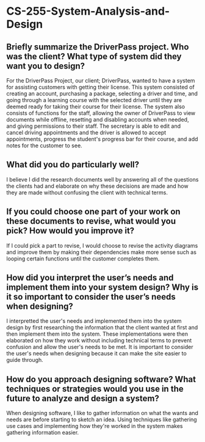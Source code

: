 # CS-255-System-Analysis-and-Design


## Briefly summarize the DriverPass project. Who was the client? What type of system did they want you to design?

For the DriverPass Project, our client; DriverPass, wanted to have a system for assisting customers with getting their license. This system consisted of creating an account, purchasing a package, selecting a driver and time, and going through a learning course with the selected driver until they are deemed ready for taking their course for their license. The system also consists of functions for the staff, allowing the owner of DriverPass to view documents while offline, resetting and disabling accounts when needed, and giving permissions to their staff. The secretary is able to edit and cancel driving appointments and the driver is allowed to accept appointments, progress the student's progress bar for their course, and add notes for the customer to see.

## What did you do particularly well?

I believe I did the research documents well by answering all of the questions the clients had and elaborate on why these decisions are made and how they are made without confusing the client with technical terms.

## If you could choose one part of your work on these documents to revise, what would you pick? How would you improve it?

If I could pick a part to revise, I would choose to revise the activity diagrams and improve them by making their dependencies make more sense such as looping certain functions until the customer completes them.

## How did you interpret the user’s needs and implement them into your system design? Why is it so important to consider the user’s needs when designing?

I interpretted the user's needs and implemented them into the system design by first researching the information that the client wanted at first and then implement them into the system. These implementations were then elaborated on how they work without including technical terms to prevent confusion and allow the user's needs to be met. It is important to consider the user's needs when designing because it can make the site easier to guide through.

## How do you approach designing software? What techniques or strategies would you use in the future to analyze and design a system?

When designing software, I like to gather information on what the wants and needs are before starting to sketch an idea. Using techniques like gathering use cases and implementing how they're worked in the system makes gathering information easier.
